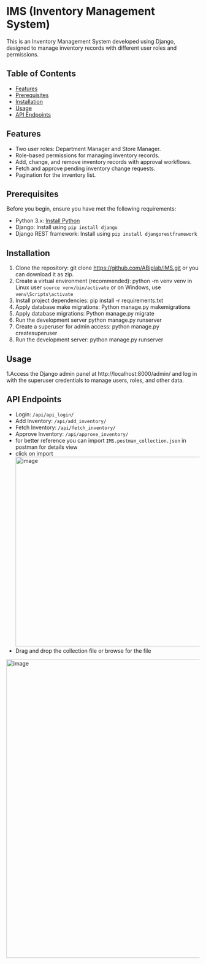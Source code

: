 # IMS (Inventory Management System)

This is an Inventory Management System developed using Django, designed to manage inventory records with different user roles and permissions.
## Table of Contents
- [Features](#features)
- [Prerequisites](#prerequisites)
- [Installation](#installation)
- [Usage](#usage)
- [API Endpoints](#api-endpoints)


## Features

- Two user roles: Department Manager and Store Manager.
- Role-based permissions for managing inventory records.
- Add, change, and remove inventory records with approval workflows.
- Fetch and approve pending inventory change requests.
- Pagination for the inventory list.

## Prerequisites

Before you begin, ensure you have met the following requirements:

- Python 3.x: [Install Python](https://www.python.org/downloads/)
- Django: Install using `pip install django`
- Django REST framework: Install using `pip install djangorestframework`

## Installation

1. Clone the repository:
    git clone https://github.com/ABiplab/IMS.git or you can download it as zip.
2. Create a virtual environment (recommended):
    python -m venv venv
    in Linux user `source venv/bin/activate`   or on Windows, use `venv\Scripts\activate`
3. Install project dependencies:
    pip install -r requirements.txt
4. Apply database make migrations:
    Python manage.py makemigrations
5. Apply database migrations:
    Python manage.py migrate
6. Run the development server
    python manage.py runserver
8. Create a superuser for admin access:
    python manage.py createsuperuser
9. Run the development server:
    python manage.py runserver

## Usage
1.Access the Django admin panel at http://localhost:8000/admin/ and log in with the superuser credentials to manage users, roles, and other data.

## API Endpoints
* Login: `/api/api_login/`
* Add Inventory: `/api/add_inventory/`
* Fetch Inventory: `/api/fetch_inventory/`
* Approve Inventory: `/api/approve_inventory/`
* for better reference you can import `IMS.postman_collection.json` in postman for details view
* click on import <br>
<img width="494" alt="image" src="https://github.com/ABiplab/IMS/assets/35728992/fcea272b-1d91-4add-97c7-add6265d2e90"><br>
* Drag and drop the collection file or browse for the file
<img width="778" alt="image" src="https://github.com/ABiplab/IMS/assets/35728992/fa829f98-5613-4665-af2f-c24cf23bddba">



